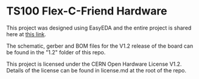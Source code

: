 # TS100 Flex-C-Friend Hardware

This project was designed using EasyEDA and the entire project is shared here at [this link](https://easyeda.com/ecenuig/ts100-usb-c-board_copy).

The schematic, gerber and BOM files for the V1.2 release of the board can be found in the "1.2" folder of this repo.

This project is licensed under the CERN Open Hardware License V1.2. Details of the license can be found in license.md at the root of the repo. 
